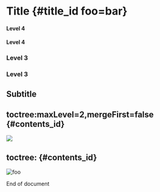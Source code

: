 Title     {#title_id foo=bar}
=====

#### Level 4

#### Level 4

### Level 3

### Level 3

Subtitle
--------

## toctree:maxLevel=2,mergeFirst=false {#contents_id} ##

![](toctree:maxLevel=2,mergeFirst=false)

## toctree: {#contents_id} ##

![foo](toctree: "bar")

End of document
